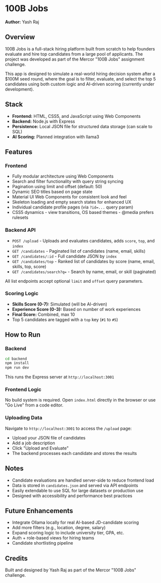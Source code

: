 # 100B Jobs

**Author:** Yash Raj

## Overview

100B Jobs is a full-stack hiring platform built from scratch to help founders evaluate and hire top candidates from a large pool of applicants. The project was developed as part of the Mercor "100B Jobs" assignment challenge.

This app is designed to simulate a real-world hiring decision system after a $100M seed round, where the goal is to filter, evaluate, and select the top 5 candidates using both custom logic and AI-driven scoring (currently under development).

## Stack

- **Frontend:** HTML, CSS5, and JavaScript using Web Components
- **Backend:** Node.js with Express
- **Persistence:** Local JSON file for structured data storage (can scale to SQL)
- **AI Scoring:** Planned integration with llama3

## Features

### Frontend

- Fully modular architecture using Web Components
- Search and filter functionality with query string syncing
- Pagination using limit and offset (default: 50)
- Dynamic SEO titles based on page state
- Material UI Web Components for consistent look and feel
- Skeleton loading and empty search states for enhanced UX
- Individual candidate profile pages (via `?id=...` query param)
- CSS5 dynamics - view transitions, OS based themes - @media prefers rulesets

### Backend API

- `POST /upload` - Uploads and evaluates candidates, adds `score`, `top`, and `index`
- `GET /candidates` - Paginated list of candidates (name, email, skills)
- `GET /candidates/:id` - Full candidate JSON by `index`
- `GET /candidates/top` - Ranked list of candidates by score (name, email, skills, top, score)
- `GET /candidates/search?q=` - Search by name, email, or skill (paginated)

All list endpoints accept optional `limit` and `offset` query parameters.

### Scoring Logic

- **Skills Score (0-7):** Simulated (will be AI-driven)
- **Experience Score (0-3):** Based on number of work experiences
- **Final Score:** Combined, max 10
- Top 5 candidates are tagged with a `top` key (`#1` to `#5`)

## How to Run

### Backend

```bash
cd backend
npm install
npm run dev
```

This runs the Express server at `http://localhost:3001`

### Frontend Logic

No build system is required. Open `index.html` directly in the browser or use "Go Live" from a code editor.

### Uploading Data

Navigate to `http://localhost:3001` to access the `/upload` page:

- Upload your JSON file of candidates
- Add a job description
- Click "Upload and Evaluate"
- The backend processes each candidate and stores the results

## Notes

- Candidate evaluations are handled server-side to reduce frontend load
- Data is stored in `candidates.json` and served via API endpoints
- Easily extendable to use SQL for large datasets or production use
- Designed with accessibility and performance best practices

## Future Enhancements

- Integrate Ollama locally for real AI-based JD-candidate scoring
- Add more filters (e.g., location, degree, salary)
- Expand scoring logic to include university tier, GPA, etc.
- Auth + role-based views for hiring teams
- Candidate shortlisting pipeline

## Credits

Built and designed by Yash Raj as part of the Mercor "100B Jobs" challenge.

